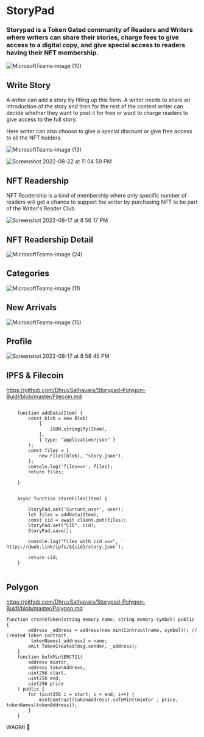 # StoryPad

 ### Storypad is a Token Gated community of Readers and Writers where writers can share their stories, charge fees to give access to a digital copy, and give special access to readers having their NFT membership.
 
 

![MicrosoftTeams-image (10)](https://user-images.githubusercontent.com/69969675/185176948-94696ba7-f5aa-468c-a2a3-8f1e81b71267.png)


## Write Story

A writer can add a story by filling up this form. A writer needs to share an introduction of the story and then for the rest of the content writer can decide whether they want to post it for free or want to charge readers to give access to the full story.

Here writer can also choose to give a special discount or give free access to all the NFT holders.


![MicrosoftTeams-image (13)](https://user-images.githubusercontent.com/69969675/185178807-3678781a-0cde-4b25-a38f-a981eefa2ec8.png)


![Screenshot 2022-08-22 at 11 04 59 PM](https://user-images.githubusercontent.com/96543964/185998611-8f080976-1c26-40d8-8823-123e42abff1b.png)



## NFT Readership

NFT Readership is a kind of membership where only specific number of readers will get a chance to support the writer by purchasing NFT to be part of the Writer's Reader Club.

![Screenshot 2022-08-17 at 8 56 17 PM](https://user-images.githubusercontent.com/69969675/185179514-0f260cbc-b274-4fb7-940b-7881b8252a82.png)


## NFT Readership Detail

![MicrosoftTeams-image (24)](https://user-images.githubusercontent.com/96543964/185998934-e5332947-2b8a-4c47-b2c1-67e884f46789.png)


## Categories

![MicrosoftTeams-image (11)](https://user-images.githubusercontent.com/69969675/185179850-57552f27-1552-408b-95a0-2eef897e0f8a.png)


 ## New Arrivals
 
![MicrosoftTeams-image (15)](https://user-images.githubusercontent.com/69969675/185179875-79a458db-47bd-45a7-8fe8-a099d182992b.png)

## Profile

![Screenshot 2022-08-17 at 8 58 45 PM](https://user-images.githubusercontent.com/69969675/185180091-d0ef58eb-acb9-4e0c-b03e-8af970057ff4.png)



## IPFS & Filecoin

https://github.com/DhruvSathavara/Storypad-Polygon-Buidl/blob/master/Filecoin.md


```
  
    function addData(Item) {
        const blob = new Blob(
            [
                JSON.stringify(Item),
            ],
            { type: "application/json" }
        );
        const files = [
            new File([blob], "story.json"),
        ];
        console.log('files==>', files);
        return files;

    }


    async function storeFiles(Item) {

        StoryPad.set('Currunt_user', user);
        let files = addData(Item);
        const cid = await client.put(files);
        StoryPad.set("CID", cid);
        StoryPad.save();

        console.log("files with cid ==>", ` https://dweb.link/ipfs/${cid}/story.json`);

        return cid;
    }


```


## Polygon


 https://github.com/DhruvSathavara/Storypad-Polygon-Buidl/blob/master/Polygon.md
 
```
function createToken(string memory name, string memory symbol) public {
        address _address = address(new mintContract(name, symbol)); // Created Token contract.
         tokenNames[_address] = name;
        emit TokenCreated(msg.sender, _address);
    }
    function bulkMintERC721(
        address mintor,
        address tokenAddress,
        uint256 start,
        uint256 end,
        uint256 price
    ) public {
        for (uint256 i = start; i < end; i++) {
            mintContract(tokenAddress).safeMint(mintor , price, tokenNames[tokenAddress]);
        }
    }

```

WAGMI 🚀 
